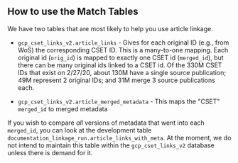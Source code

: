 ## How to use the Match Tables

We have two tables that are most likely to help you use article linkage.

- `gcp_cset_links_v2.article_links` - Gives for each original ID (e.g., from WoS) the corresponding CSET ID. This is a many-to-one mapping. Each original id (`orig_id`) is mapped to exactly one CSET id (`merged_id`), but there can be many original ids linked to a CSET id. Of the 330M CSET IDs that exist on 2/27/20, about 130M have a single source publication; 49M represent 2 original IDs; and 31M merge 3 source publications each.

- `gcp_cset_links_v2.article_merged_metadata` - This maps the "CSET" `merged_id` to merged metadata

If you wish to compare _all_ versions of metadata that went into each `merged_id`, you can look at the
development table `documentation_linkage_run.article_links_with_meta`. At the moment, we do not intend
to maintain this table within the `gcp_cset_links_v2` database unless there is demand for it.

